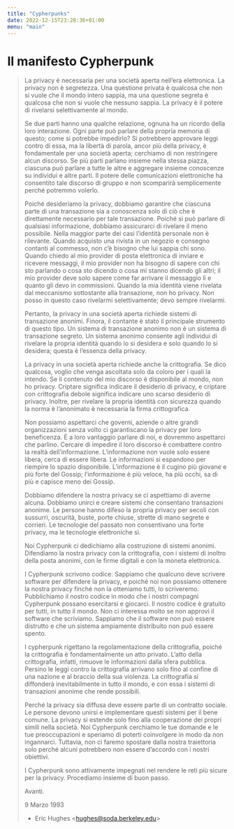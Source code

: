 ```yaml
---
title: "Cypherpunks"
date: 2022-12-15T23:28:36+01:00
menu: "main"
---
```


# Il manifesto Cypherpunk

> La privacy è necessaria per una società aperta nell’era elettronica. La privacy non è segretezza. Una questione privata è qualcosa che non si vuole che il mondo intero sappia, ma una questione segreta è qualcosa che non si vuole che nessuno sappia. La privacy è il potere di rivelarsi selettivamente al mondo.
>
> Se due parti hanno una qualche relazione, ognuna ha un ricordo della loro interazione. Ogni parte può parlare della propria memoria di questo; come si potrebbe impedirlo? Si potrebbero approvare leggi contro di essa, ma la libertà di parola, ancor più della privacy, è fondamentale per una società aperta; cerchiamo di non restringere alcun discorso. Se più parti parlano insieme nella stessa piazza, ciascuna può parlare a tutte le altre e aggregare insieme conoscenze su individui e altre parti. Il potere delle comunicazioni elettroniche ha consentito tale discorso di gruppo e non scomparirà semplicemente perché potremmo volerlo.
>
> Poiché desideriamo la privacy, dobbiamo garantire che ciascuna parte di una transazione sia a conoscenza solo di ciò che è direttamente necessario per tale transazione. Poiché si può parlare di qualsiasi informazione, dobbiamo assicurarci di rivelare il meno possibile. Nella maggior parte dei casi l’identità personale non è rilevante. Quando acquisto una rivista in un negozio e consegno contanti al commesso, non c’è bisogno che lui sappia chi sono. Quando chiedo al mio provider di posta elettronica di inviare e ricevere messaggi, il mio provider non ha bisogno di sapere con chi sto parlando o cosa sto dicendo o cosa mi stanno dicendo gli altri; il mio provider deve solo sapere come far arrivare il messaggio lì e quanto gli devo in commissioni. Quando la mia identità viene rivelata dal meccanismo sottostante alla transazione, non ho privacy. Non posso in questo caso rivelarmi selettivamente; devo sempre rivelarmi.
>
> Pertanto, la privacy in una società aperta richiede sistemi di transazione anonimi. Finora, il contante è stato il principale strumento di questo tipo. Un sistema di transazione anonimo non è un sistema di transazione segreto. Un sistema anonimo consente agli individui di rivelare la propria identità quando lo si desidera e solo quando lo si desidera; questa è l’essenza della privacy.
>
> La privacy in una società aperta richiede anche la crittografia. Se dico qualcosa, voglio che venga ascoltata solo da coloro per i quali la intendo. Se il contenuto del mio discorso è disponibile al mondo, non ho privacy. Criptare significa indicare il desiderio di privacy, e criptare con crittografia debole significa indicare uno scarso desiderio di privacy. Inoltre, per rivelare la propria identità con sicurezza quando la norma è l’anonimato è necessaria la firma crittografica.
>
> Non possiamo aspettarci che governi, aziende o altre grandi organizzazioni senza volto ci garantiscano la privacy per loro beneficenza. È a loro vantaggio parlare di noi, e dovremmo aspettarci che parlino. Cercare di impedire il loro discorso è combattere contro la realtà dell’informazione. L’informazione non vuole solo essere libera, cerca di essere libera. Le informazioni si espandono per riempire lo spazio disponibile. L’informazione è il cugino più giovane e più forte del Gossip; l’informazione è più veloce, ha più occhi, sa di più e capisce meno dei Gossip.
>
> Dobbiamo difendere la nostra privacy se ci aspettiamo di averne alcuna. Dobbiamo unirci e creare sistemi che consentano transazioni anonime. Le persone hanno difeso la propria privacy per secoli con sussurri, oscurità, buste, porte chiuse, strette di mano segrete e corrieri. Le tecnologie del passato non consentivano una forte privacy, ma le tecnologie elettroniche sì.
>
> Noi Cypherpunk ci dedichiamo alla costruzione di sistemi anonimi. Difendiamo la nostra privacy con la crittografia, con i sistemi di inoltro della posta anonimi, con le firme digitali e con la moneta elettronica.
>
> I Cypherpunk scrivono codice. Sappiamo che qualcuno deve scrivere software per difendere la privacy, e poiché noi non possiamo ottenere la nostra privacy finché non la otteniamo tutti, lo scriveremo. Pubblichiamo il nostro codice in modo che i nostri compagni Cypherpunk possano esercitarsi e giocarci. Il nostro codice è gratuito per tutti, in tutto il mondo. Non ci interessa molto se non approvi il software che scriviamo. Sappiamo che il software non può essere distrutto e che un sistema ampiamente distribuito non può essere spento.
>
> I cypherpunk rigettano la regolamentazione della crittografia, poiché la crittografia è fondamentalmente un atto privato. L’atto della crittografia, infatti, rimuove le informazioni dalla sfera pubblica. Persino le leggi contro la crittografia arrivano solo fino al confine di una nazione e al braccio della sua violenza. La crittografia si diffonderà inevitabilmente in tutto il mondo, e con essa i sistemi di transazioni anonime che rende possibili.
>
> Perché la privacy sia diffusa deve essere parte di un contratto sociale. Le persone devono unirsi e implementare questi sistemi per il bene comune. La privacy si estende solo fino alla cooperazione dei propri simili nella società. Noi Cypherpunk cerchiamo le tue domande e le tue preoccupazioni e speriamo di poterti coinvolgere in modo da non ingannarci. Tuttavia, non ci faremo spostare dalla nostra traiettoria solo perché alcuni potrebbero non essere d’accordo con i nostri obiettivi.
>
> I Cypherpunk sono attivamente impegnati nel rendere le reti più sicure per la privacy. Procediamo insieme di buon passo.
>
> Avanti.
>
> 9 Marzo 1993
> - Eric Hughes \<hughes@soda.berkeley.edu\>
